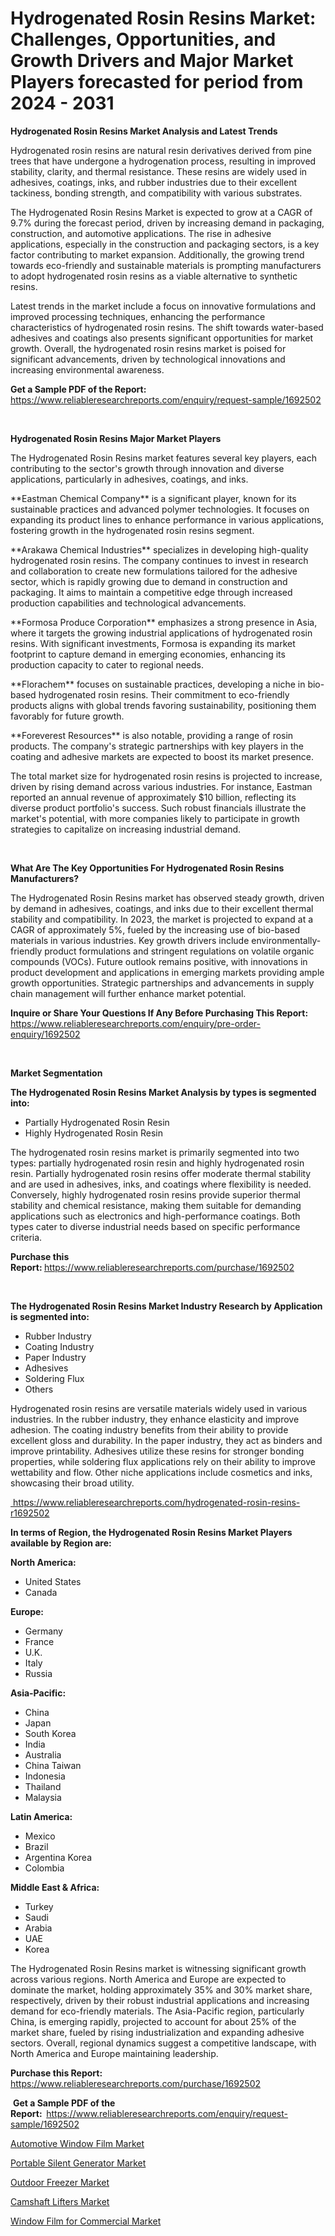 <p><h1>Hydrogenated Rosin Resins Market: Challenges, Opportunities, and Growth Drivers and Major Market Players forecasted for period from 2024 - 2031</h1></p><p><strong>Hydrogenated Rosin Resins Market Analysis and Latest Trends</strong></p>
<p><p>Hydrogenated rosin resins are natural resin derivatives derived from pine trees that have undergone a hydrogenation process, resulting in improved stability, clarity, and thermal resistance. These resins are widely used in adhesives, coatings, inks, and rubber industries due to their excellent tackiness, bonding strength, and compatibility with various substrates. </p><p>The Hydrogenated Rosin Resins Market is expected to grow at a CAGR of 9.7% during the forecast period, driven by increasing demand in packaging, construction, and automotive applications. The rise in adhesive applications, especially in the construction and packaging sectors, is a key factor contributing to market expansion. Additionally, the growing trend towards eco-friendly and sustainable materials is prompting manufacturers to adopt hydrogenated rosin resins as a viable alternative to synthetic resins.</p><p>Latest trends in the market include a focus on innovative formulations and improved processing techniques, enhancing the performance characteristics of hydrogenated rosin resins. The shift towards water-based adhesives and coatings also presents significant opportunities for market growth. Overall, the hydrogenated rosin resins market is poised for significant advancements, driven by technological innovations and increasing environmental awareness.</p></p>
<p><strong>Get a Sample PDF of the Report:&nbsp;</strong> <a href="https://www.reliableresearchreports.com/enquiry/request-sample/1692502?utm_campaign=38&utm_medium=2&utm_source=Github&utm_content=ia&utm_term=20102024&utm_id=hydrogenated-rosin-resins">https://www.reliableresearchreports.com/enquiry/request-sample/1692502</a></p>
<p>&nbsp;</p>
<p><strong>Hydrogenated Rosin Resins Major Market Players</strong></p>
<p><p>The Hydrogenated Rosin Resins market features several key players, each contributing to the sector's growth through innovation and diverse applications, particularly in adhesives, coatings, and inks. </p><p>**Eastman Chemical Company** is a significant player, known for its sustainable practices and advanced polymer technologies. It focuses on expanding its product lines to enhance performance in various applications, fostering growth in the hydrogenated rosin resins segment.</p><p>**Arakawa Chemical Industries** specializes in developing high-quality hydrogenated rosin resins. The company continues to invest in research and collaboration to create new formulations tailored for the adhesive sector, which is rapidly growing due to demand in construction and packaging. It aims to maintain a competitive edge through increased production capabilities and technological advancements.</p><p>**Formosa Produce Corporation** emphasizes a strong presence in Asia, where it targets the growing industrial applications of hydrogenated rosin resins. With significant investments, Formosa is expanding its market footprint to capture demand in emerging economies, enhancing its production capacity to cater to regional needs.</p><p>**Florachem** focuses on sustainable practices, developing a niche in bio-based hydrogenated rosin resins. Their commitment to eco-friendly products aligns with global trends favoring sustainability, positioning them favorably for future growth.</p><p>**Foreverest Resources** is also notable, providing a range of rosin products. The company's strategic partnerships with key players in the coating and adhesive markets are expected to boost its market presence.</p><p>The total market size for hydrogenated rosin resins is projected to increase, driven by rising demand across various industries. For instance, Eastman reported an annual revenue of approximately $10 billion, reflecting its diverse product portfolio's success. Such robust financials illustrate the market's potential, with more companies likely to participate in growth strategies to capitalize on increasing industrial demand.</p></p>
<p>&nbsp;</p>
<p><strong>What Are The Key Opportunities For Hydrogenated Rosin Resins Manufacturers?</strong></p>
<p><p>The Hydrogenated Rosin Resins market has observed steady growth, driven by demand in adhesives, coatings, and inks due to their excellent thermal stability and compatibility. In 2023, the market is projected to expand at a CAGR of approximately 5%, fueled by the increasing use of bio-based materials in various industries. Key growth drivers include environmentally-friendly product formulations and stringent regulations on volatile organic compounds (VOCs). Future outlook remains positive, with innovations in product development and applications in emerging markets providing ample growth opportunities. Strategic partnerships and advancements in supply chain management will further enhance market potential.</p></p>
<p><strong>Inquire or Share Your Questions If Any Before Purchasing This Report:</strong> <a href="https://www.reliableresearchreports.com/enquiry/pre-order-enquiry/1692502?utm_campaign=38&utm_medium=2&utm_source=Github&utm_content=ia&utm_term=20102024&utm_id=hydrogenated-rosin-resins">https://www.reliableresearchreports.com/enquiry/pre-order-enquiry/1692502</a></p>
<p>&nbsp;</p>
<p><strong>Market Segmentation</strong></p>
<p><strong>The Hydrogenated Rosin Resins Market Analysis by types is segmented into:</strong></p>
<p><ul><li>Partially Hydrogenated Rosin Resin</li><li>Highly Hydrogenated Rosin Resin</li></ul></p>
<p><p>The hydrogenated rosin resins market is primarily segmented into two types: partially hydrogenated rosin resin and highly hydrogenated rosin resin. Partially hydrogenated rosin resins offer moderate thermal stability and are used in adhesives, inks, and coatings where flexibility is needed. Conversely, highly hydrogenated rosin resins provide superior thermal stability and chemical resistance, making them suitable for demanding applications such as electronics and high-performance coatings. Both types cater to diverse industrial needs based on specific performance criteria.</p></p>
<p><strong>Purchase this Report:&nbsp;</strong><a href="https://www.reliableresearchreports.com/purchase/1692502?utm_campaign=38&utm_medium=2&utm_source=Github&utm_content=ia&utm_term=20102024&utm_id=hydrogenated-rosin-resins">https://www.reliableresearchreports.com/purchase/1692502</a></p>
<p>&nbsp;</p>
<p><strong>The Hydrogenated Rosin Resins Market Industry Research by Application is segmented into:</strong></p>
<p><ul><li>Rubber Industry</li><li>Coating Industry</li><li>Paper Industry</li><li>Adhesives</li><li>Soldering Flux</li><li>Others</li></ul></p>
<p><p>Hydrogenated rosin resins are versatile materials widely used in various industries. In the rubber industry, they enhance elasticity and improve adhesion. The coating industry benefits from their ability to provide excellent gloss and durability. In the paper industry, they act as binders and improve printability. Adhesives utilize these resins for stronger bonding properties, while soldering flux applications rely on their ability to improve wettability and flow. Other niche applications include cosmetics and inks, showcasing their broad utility.</p></p>
<p><a href="https://www.reliableresearchreports.com/hydrogenated-rosin-resins-r1692502?utm_campaign=38&utm_medium=2&utm_source=Github&utm_content=ia&utm_term=20102024&utm_id=hydrogenated-rosin-resins">&nbsp;https://www.reliableresearchreports.com/hydrogenated-rosin-resins-r1692502</a></p>
<p><strong>In terms of Region, the Hydrogenated Rosin Resins Market Players available by Region are:</strong></p>
<p>
    <p> <strong> North America: </strong>
        <ul>
            <li>United States</li>
            <li>Canada</li>
        </ul>
        </p> 
    <p> <strong> Europe: </strong>
        <ul>
            <li>Germany</li>
            <li>France</li>
            <li>U.K.</li>
            <li>Italy</li>
            <li>Russia</li>
        </ul>
        </p> 
    <p> <strong> Asia-Pacific: </strong>
        <ul>
            <li>China</li>
            <li>Japan</li>
            <li>South Korea</li>
            <li>India</li>
            <li>Australia</li>
            <li>China Taiwan</li>
            <li>Indonesia</li>
            <li>Thailand</li>
            <li>Malaysia</li>
        </ul>
        </p> 
    <p> <strong> Latin America: </strong>
        <ul>
            <li>Mexico</li>
            <li>Brazil</li>
            <li>Argentina Korea</li>
            <li>Colombia</li>
        </ul>
        </p> 
    <p> <strong> Middle East & Africa: </strong>
        <ul>
            <li>Turkey</li>
            <li>Saudi</li>
            <li>Arabia</li>
            <li>UAE</li>
            <li>Korea</li>
        </ul>
    </p>
    </p>
<p><p>The Hydrogenated Rosin Resins market is witnessing significant growth across various regions. North America and Europe are expected to dominate the market, holding approximately 35% and 30% market share, respectively, driven by their robust industrial applications and increasing demand for eco-friendly materials. The Asia-Pacific region, particularly China, is emerging rapidly, projected to account for about 25% of the market share, fueled by rising industrialization and expanding adhesive sectors. Overall, regional dynamics suggest a competitive landscape, with North America and Europe maintaining leadership.</p></p>
<p><strong>Purchase this Report: </strong><a href="https://www.reliableresearchreports.com/purchase/1692502?utm_campaign=38&utm_medium=2&utm_source=Github&utm_content=ia&utm_term=20102024&utm_id=hydrogenated-rosin-resins">https://www.reliableresearchreports.com/purchase/1692502</a></p>
<p>&nbsp;<strong>Get a Sample PDF of the Report:&nbsp;&nbsp;</strong><a href="https://www.reliableresearchreports.com/enquiry/request-sample/1692502?utm_campaign=38&utm_medium=2&utm_source=Github&utm_content=ia&utm_term=20102024&utm_id=hydrogenated-rosin-resins">https://www.reliableresearchreports.com/enquiry/request-sample/1692502</a></p>
<p><strong></strong></p>
<p><p><a href="https://github.com/delorasywf/Market-Research-Report-List-1/blob/main/automotive-window-film-market.md?utm_campaign=38&utm_medium=2&utm_source=Github&utm_content=ia&utm_term=20102024&utm_id=hydrogenated-rosin-resins">Automotive Window Film Market</a></p><p><a href="https://issuu.com/reportprime-2/docs/portable-silent-generator-market-si_10a4aba4c72093?utm_campaign=38&utm_medium=2&utm_source=Github&utm_content=ia&utm_term=20102024&utm_id=hydrogenated-rosin-resins">Portable Silent Generator Market</a></p><p><a href="https://www.linkedin.com/pulse/outdoor-freezer-market2024-2031-industry-insights-investment-n40yc?utm_campaign=38&utm_medium=2&utm_source=Github&utm_content=ia&utm_term=20102024&utm_id=hydrogenated-rosin-resins">Outdoor Freezer Market</a></p><p><a href="https://www.linkedin.com/pulse/camshaft-lifters-market-pulse-149-expansion-blueprint-kbcwc?utm_campaign=38&utm_medium=2&utm_source=Github&utm_content=ia&utm_term=20102024&utm_id=hydrogenated-rosin-resins">Camshaft Lifters Market</a></p><p><a href="https://github.com/KejsiLoshi121/Market-Research-Report-List-1/blob/main/window-film-for-commercial-market.md?utm_campaign=38&utm_medium=2&utm_source=Github&utm_content=ia&utm_term=20102024&utm_id=hydrogenated-rosin-resins">Window Film for Commercial Market</a></p></p>